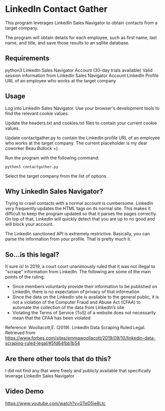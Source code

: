 # LinkedIn Contact Gather

This program leverages LinkedIn Sales Navigator to obtain contacts from a target company.

The program will obtain details for each employee, such as first name, last name, and title, and save those results to an sqllite database.

## Requirements
python3
LinkedIn Sales Navigator Account (30-day trials available)
Valid session information from LinkedIn Sales Navigator Account
LinkedIn Profile URL of an employee who works at the target company

## Usage
Log into LinkedIn Sales Navigator. Use your browser's development tools to find the relevant cookie values.

Update the headers.txt and cookies.txt files to contain your current cookie values.

Update contactgather.py to contain the LinkedIn profile URL of an employee who works at the target company. The current placeholder is my dear coworker Beau Bullock =).

Run the program with the following command:

```
python3 contactgather.py
```

Select the target company from the list of options.

## Why LinkedIn Sales Navigator?

Trying to crawl contacts with a normal account is cumbersome. LinkedIn very frequently updates the HTML tags on its normal site. This makes it difficult to keep the program updated so that it parses the pages correctly. On top of that, LinkedIn will quickly detect that you are up to no good and will block your account.

The LinkedIn sanctioned API is extremely restrictive. Basically, you can parse the information from your profile. That is pretty much it.

## So...is this legal?
It sure is! In 2019, a court court unanimously ruled that it was not illegal to "scrape" information from LinkedIn. The following are some of the main points of the ruling:
- Since members voluntarily provide their information to be published on LinkedIn, there is no expectation of privacy of that information
- Since the data on the LinkedIn site is available to the general public, it is not a violation of the Computer Fraud and Abuse Act (CFAA) to automate the collection of the data from LinkedIn’s site
- Violating the Terms of Service (ToS) of a website does not necessarily mean that the CFAA has been violated

Reference: Woollacott,E. (2019). LinkedIn Data Scraping Ruled Legal. Retrieved from https://www.forbes.com/sites/emmawoollacott/2019/09/10/linkedin-data-scraping-ruled-legal/#5fd64fbb1b54

## Are there other tools that do this?
I did not find any that were freely and publicly available that specifically leverage LinkedIn Sales Navigator

## Video Demo
https://www.youtube.com/watch?v=GTeD5ie8Ltc
